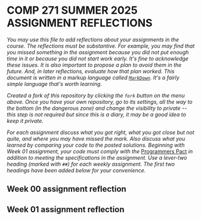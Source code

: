 # COMP 271 SUMMER 2025<br/>ASSIGNMENT REFLECTIONS

*You may use this file to add reflections about your assignments in the course. The reflections must be substantive. For example, you may find that you missed something in the assignment because you did not put enough time in it or because you did not start work early. It's fine to acknowledge these issues. It is also important to propose a plan to avoid them in the future. And, in later reflections, evaluate how that plan worked. This document is written in a* markup *language called [`MarkDown`](https://www.markdownguide.org/basic-syntax/). It's a fairly simple language that's worth learning.*

*Created a fork of this repository by clicking the `fork` button on the menu above. Once you have your own repository, go to its settings, all the way to the bottom (in the dangerous zone) and change the visibility to private -- this step is not required but since this is a diary, it may be a good idea to keep it private.*

*For each assignment discuss what you got right, what you got close but not quite, and where you may have missed the mark. Also discuss what you learned by comparing your code to the posted solutions. Beginning with Week 01 assignment, your code must comply with the* [Programmers Pact](./ProgrammersPact.pdf) *in addition to meeting the specifications in the assignment. Use a lever-two heading (marked with `##`) for each weekly assignment. The first two headings have been added below for your convenience.*

## Week 00 assignment reflection

## Week 01 assignment reflection
